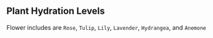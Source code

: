 ## Plant Hydration Levels

Flower includes are `Rose`, `Tulip`, `Lily`, `Lavender`, `Hydrangea`, and `Anemone`
